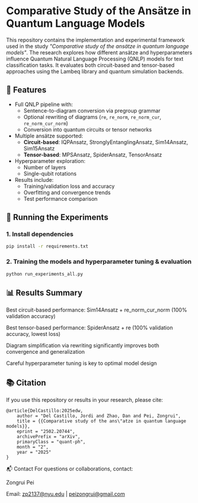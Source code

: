 # Comparative Study of the Ansätze in Quantum Language Models

This repository contains the implementation and experimental framework used in the study _"Comparative study of the ansätze in quantum language models"_. The research explores how different ansätze and hyperparameters influence Quantum Natural Language Processing (QNLP) models for text classification tasks. It evaluates both circuit-based and tensor-based approaches using the Lambeq library and quantum simulation backends.

## 🔬 Features

- Full QNLP pipeline with:
  - Sentence-to-diagram conversion via pregroup grammar
  - Optional rewriting of diagrams (`re`, `re_norm`, `re_norm_cur`, `re_norm_cur_norm`)
  - Conversion into quantum circuits or tensor networks
- Multiple ansätze supported:
  - **Circuit-based**: IQPAnsatz, StronglyEntanglingAnsatz, Sim14Ansatz, Sim15Ansatz
  - **Tensor-based**: MPSAnsatz, SpiderAnsatz, TensorAnsatz
- Hyperparameter exploration:
  - Number of layers
  - Single-qubit rotations
- Results include:
  - Training/validation loss and accuracy
  - Overfitting and convergence trends
  - Test performance comparison
 
## 🧪 Running the Experiments

### 1. Install dependencies

```bash
pip install -r requirements.txt
```

### 2. Training the models and hyperparameter tuning & evaluation

```
python run_experiments_all.py
```

## 📊 Results Summary

Best circuit-based performance: Sim14Ansatz + re_norm_cur_norm (100% validation accuracy)

Best tensor-based performance: SpiderAnsatz + re (100% validation accuracy, lowest loss)

Diagram simplification via rewriting significantly improves both convergence and generalization

Careful hyperparameter tuning is key to optimal model design

## 📚 Citation
If you use this repository or results in your research, please cite:

```
@article{DelCastillo:2025edw,
    author = "Del Castillo, Jordi and Zhao, Dan and Pei, Zongrui",
    title = {{Comparative study of the ans\"atze in quantum language models}},
    eprint = "2502.20744",
    archivePrefix = "arXiv",
    primaryClass = "quant-ph",
    month = "2",
    year = "2025"
}
```

📬 Contact
For questions or collaborations, contact:

Zongrui Pei

Email: zp2137@nyu.edu | peizongrui@gmail.com

